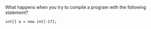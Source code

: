 What happens when you try to compile a program with the following statement?
````
int[] a = new int[-17];
````
